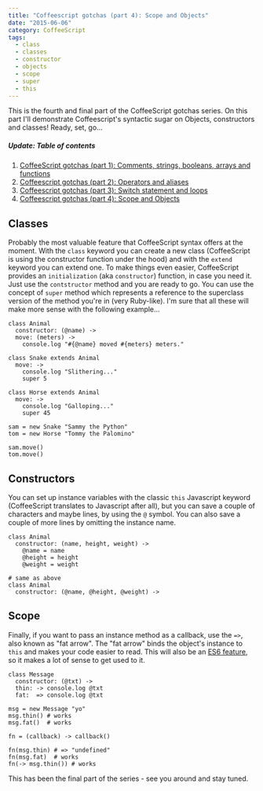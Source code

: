 ```yaml
---
title: "Coffeescript gotchas (part 4): Scope and Objects"
date: "2015-06-06"
category: CoffeeScript
tags:
  - class
  - classes
  - constructor
  - objects
  - scope
  - super
  - this
---
```


This is the fourth and final part of the CoffeeScript gotchas series. On this part I'll demonstrate Coffeescript's syntactic sugar on Objects, constructors and classes! Ready, set, go...

##### Update: Table of contents

1. [CoffeeScript gotchas (part 1): Comments, strings, booleans, arrays and functions](/blog/coffeescript/coffeescript-gotchas-part-1-comments-strings-booleans-arrays-and-functions/)
2. [Coffeescript gotchas (part 2): Operators and aliases](/blog/coffeescript/coffeescript-gotchas-part-2-operators-and-aliases/)
3. [Coffeescript gotchas (part 3): Switch statement and loops](/blog/coffeescript/coffeescript-gotchas-part-3-switch-statement-and-loops/)
4. [Coffeescript gotchas (part 4): Scope and Objects](/blog/coffeescript/coffeescript-gotchas-part-4-scope-and-objects/)

## Classes

Probably the most valuable feature that CoffeeScript syntax offers at the moment. With the `class` keyword you can create a new class (CoffeeScript is using the constructor function under the hood) and with the `extend` keyword you can extend one. To make things even easier, CoffeeScript provides an `initialization` (aka `constructor`) function, in case you need it. Just use the `contstructor` method and you are ready to go. You can use the concept of `super` method which represents a reference to the superclass version of the method you're in (very Ruby-like). I'm sure that all these will make more sense with the following example...

```
class Animal
  constructor: (@name) ->
  move: (meters) ->
    console.log "#{@name} moved #{meters} meters."

class Snake extends Animal
  move: ->
    console.log "Slithering..."
    super 5

class Horse extends Animal
  move: ->
    console.log "Galloping..."
    super 45

sam = new Snake "Sammy the Python"
tom = new Horse "Tommy the Palomino"

sam.move()
tom.move()
```

## Constructors

You can set up instance variables with the classic `this` Javascript keyword (CoffeeScript translates to Javascript after all), but you can save a couple of characters and maybe lines, by using the `@` symbol. You can also save a couple of more lines by omitting the instance name.

```
class Animal
  constructor: (name, height, weight) ->
    @name = name
    @height = height
    @weight = weight

# same as above
class Animal
  constructor: (@name, @height, @weight) ->
```

## Scope

Finally, if you want to pass an instance method as a callback, use the `=>`, also known as "fat arrow". The "fat arrow" binds the object's instance to `this` and makes your code easier to read. This will also be an [ES6 feature](https://developer.mozilla.org/en-US/docs/Web/JavaScript/Reference/Functions/Arrow_functions "ES6 fat arrow"), so it makes a lot of sense to get used to it.

```
class Message
  constructor: (@txt) ->
  thin: -> console.log @txt
  fat:  => console.log @txt

msg = new Message "yo"
msg.thin() # works
msg.fat()  # works

fn = (callback) -> callback()

fn(msg.thin) # => "undefined"
fn(msg.fat)  # works
fn(-> msg.thin()) # works
```

This has been the final part of the series - see you around and stay tuned.
